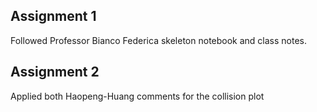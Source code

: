 ## Assignment 1 
Followed Professor Bianco Federica skeleton notebook and class notes. 


## Assignment 2 
Applied both Haopeng-Huang comments for the collision plot 
